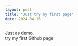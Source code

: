 ```yaml
---
layout: post
title: "Just try my first page"
date: 2024-04-16
---
```

Just as demo. <br>
try my first Github page
